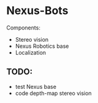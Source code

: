 # Nexus-Bots

Components:
- Stereo vision
- Nexus Robotics base
- Localization

## TODO:
- test Nexus base
- code depth-map stereo vision
